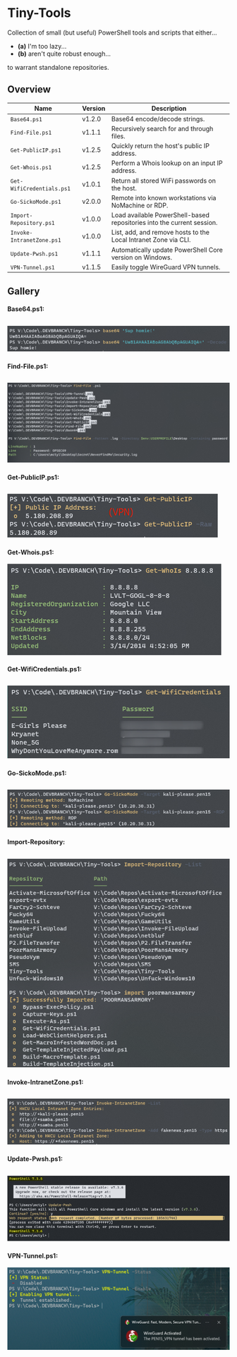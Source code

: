# Tiny-Tools
Collection of small (but useful) PowerShell tools and scripts that either...

- **(a)** I'm too lazy... 
- **(b)** aren't quite robust enough...

to warrant standalone repositories.

## Overview

| Name| Version | Description |
| --- | --- | --- |
| `Base64.ps1` | v1.2.0 | Base64 encode/decode strings. |
| `Find-File.ps1` | v1.1.1 | Recursively search for and through files. |
| `Get-PublicIP.ps1` | v1.2.5 | Quickly return the host's public IP address. |
| `Get-Whois.ps1` | v1.2.5 | Perform a Whois lookup on an input IP address. |
| `Get-WifiCredentials.ps1` | v1.0.1 | Return all stored WiFi passwords on the host. |
| `Go-SickoMode.ps1` | v2.0.0 | Remote into known workstations via NoMachine or RDP. |
| `Import-Repository.ps1` | v1.0.0 | Load available PowerShell-based repositories into the current session. |
| `Invoke-IntranetZone.ps1` | v1.0.0 | List, add, and remove hosts to the Local Intranet Zone via CLI. |
| `Update-Pwsh.ps1` | v1.1.1 | Automatically update PowerShell Core version on Windows. |
| `VPN-Tunnel.ps1` | v1.1.5 | Easily toggle WireGuard VPN tunnels. |

## Gallery

#### **Base64.ps1:**
![Base64](./gallery/base64.png)
---

#### **Find-File.ps1:**
![Find-File](./gallery/find-file.png)
---

#### **Get-PublicIP.ps1:**
![Get-PublicIP](./gallery/get-publicip.png)
---

#### **Get-Whois.ps1:**
![Get-WhoIs](./gallery/get-whois.png)

#### **Get-WifiCredentials.ps1:**
![Get-WifiCredentials](./gallery/get-wificredentials.png)
---

#### **Go-SickoMode.ps1:**
![Go-SickoMode](./gallery/go-sickomode.png)
---

#### **Import-Repository:**
![Import-Repository](./gallery/import-repository.png)
---

#### **Invoke-IntranetZone.ps1:**
![Invoke-IntranetZone](./gallery/invoke-intranetzone.png)
---

#### **Update-Pwsh.ps1:**
![Update-Pwsh](./gallery/update-pwsh.png)
---

#### **VPN-Tunnel.ps1:**
![VPN-Tunnel](./gallery/vpn-tunnel.png)